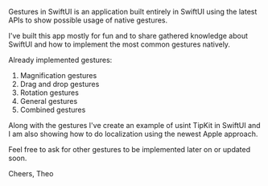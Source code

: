 Gestures in SwiftUI is an application built entirely in SwiftUI using the latest APIs to show possible usage of native gestures. 

I've built this app mostly for fun and to share gathered knowledge about SwiftUI and how to implement the most common gestures natively. 

Already implemented gestures:

1. Magnification gestures
2. Drag and drop gestures
3. Rotation gestures
4. General gestures
5. Combined gestures

Along with the gestures I've create an example of usint TipKit in SwiftUI and I am also showing how to do localization using the newest Apple approach. 

Feel free to ask for other gestures to be implemented later on or updated soon. 

Cheers, 
Theo
